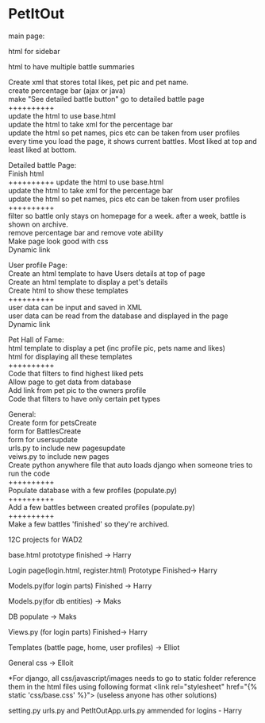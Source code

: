 # PetItOut

main page:

html for sidebar

html to have multiple battle summaries

Create xml that stores total likes, pet pic and pet name.  
create percentage bar (ajax or java)  
make "See detailed battle button" go to detailed battle page  
++++++++++  
update the html to use base.html  
update the html to take xml for the percentage bar  
update the html so pet names, pics etc can be taken from user profiles  
every time you load the page, it shows current battles. Most liked at top and least liked at bottom.  

Detailed battle Page:  
Finish html  
++++++++++
update the html to use base.html  
update the html to take xml for the percentage bar  
update the html so pet names, pics etc can be taken from user profiles  
++++++++++  
filter so battle only stays on homepage for a week. after a week, battle is shown on archive.  
remove percentage bar and remove vote ability  
Make page look good with css  
Dynamic link  

User profile Page:  
Create an html template to have Users details at top of page  
Create an html template to display a pet's details  
Create html to show these templates  
++++++++++  
user data can be input and saved in XML  
user data can be read from the database and displayed in the page  
Dynamic link  

Pet Hall of Fame:  
html template to display a pet (inc profile pic, pets name and likes)   
html for displaying all these templates  
++++++++++    
Code that filters to find highest liked pets  
Allow page to get data from database  
Add link from pet pic to the owners profile  
Code that filters to have only certain pet types  

General:  
Create form for petsCreate   
form for BattlesCreate   
form for usersupdate   
urls.py to include new pagesupdate   
veiws.py to include new pages  
Create python anywhere file that auto loads django when someone tries to run the code  
++++++++++  
Populate database with a few profiles (populate.py)  
++++++++++  
Add a few battles between created profiles (populate.py)  
++++++++++  
Make a few battles 'finished' so they're archived.  



12C projects for WAD2

base.html prototype finished -> Harry

Login page(login.html, register.html) Prototype Finished-> Harry 

Models.py(for login parts) Finished -> Harry 

Models.py(for db entities) -> Maks

DB populate -> Maks

Views.py (for login parts) Finished-> Harry

Templates (battle page, home, user profiles) -> Elliot

General css -> Elloit


*For django, all css/javascript/images needs to go to 
static folder reference them in the html files using following format
\<link rel="stylesheet" href="{% static 'css/base.css' %}">
(useless anyone has other solutions)

setting.py urls.py and PetItOutApp.urls.py ammended for logins - Harry
